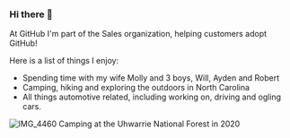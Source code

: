 ### Hi there 👋
At GitHub I'm part of the Sales organization, helping customers adopt GitHub!

Here is a list of things I enjoy:

* Spending time with my wife Molly and 3 boys, Will, Ayden and Robert
* Camping, hiking and exploring the outdoors in North Carolina
* All things automotive related, including working on, driving and ogling cars.

![IMG_4460](https://user-images.githubusercontent.com/5589379/120681604-8b24ff80-c469-11eb-96ee-349b832823d4.jpg) Camping at the Uhwarrie National Forest in 2020
<!--
**robfreud/robfreud** is a ✨ _special_ ✨ repository because its `README.md` (this file) appears on your GitHub profile.

Here are some ideas to get you started:

- 🔭 I’m currently working on ...
- 🌱 I’m currently learning ...
- 👯 I’m looking to collaborate on ...
- 🤔 I’m looking for help with ...
- 💬 Ask me about ...
- 📫 How to reach me: ...
- 😄 Pronouns: ...
- ⚡ Fun fact: ...
-->
